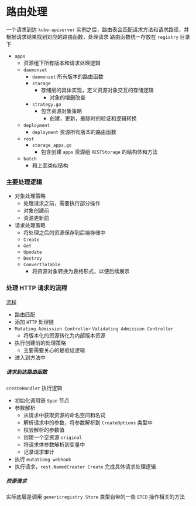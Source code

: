 # 路由处理

一个请求到达 `kube-apiserver` 实例之后，路由表会匹配请求方法和请求路径，并根据请求结果找到对应的路由函数，处理请求
路由函数统一存放在 `registry` 目录下

- `apps`
    - 资源组下所有版本和请求处理逻辑
    - `daemonset`
        - `daemonset` 所有版本的路由函数
        - `storage`
            - 存储层的具体实现，定义资源对象交互的存储逻辑
                - 对象的增删改查
        - `strategy.go`
            - 包含资源对象策略
                - 创建，更新，删除时的验证和逻辑转换
    - `deployment`
        - `deployment` 资源所有版本的路由函数
    - `rest`
        - `storage_apps.go`
            - 包含创建 `apps` 资源组 `RESTStorage` 的结构体和方法
    - `batch`
        - 和上面类似结构

### 主要处理逻辑

- 对象处理策略
    - 处理请求之前，需要执行部分操作
    - 对象创建前
    - 资源更新前
- 请求处理策略
    - 将处理之后的资源保存到后端存储中
    - `Create`
    - `Get`
    - `Upodate`
    - `Destroy`
    - `ConvertToTable`
        - 将资源对象转换为表格形式，以便后续展示

### 处理 HTTP 请求的流程

[流程](http请求流程.puml)

- 路由匹配
- 添加 `HTTP` 处理链
- `Mutating Admission Controller` `Validating Admission Controller`
    - 将版本化的资源转化为内部版本资源
- 执行创建前的处理策略
    - 主要需要关心的是验证逻辑
- 进入到方法中

##### 请求到达路由函数

`createHandler` 执行逻辑

- 初始化调用链 `Span` 节点
- 参数解析
    - 从请求中获取资源的命名空间和名词
    - 解析请求中的参数，将参数解析到 `CreateOptions` 类型中
    - 校验解析的参数值
    - 创建一个空资源 `original`
    - 将请求体参数解析到变量中
    - 记录请求审计
- 执行 `mutationg webhook`
- 执行请求，`rest.NamedCreater Create` 完成具体请求处理逻辑

##### 资源请求

实际底层是调用 `genericregistry.Store` 类型自带的一些 `ETCD` 操作相关的方法
